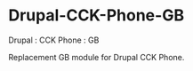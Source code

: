 Drupal-CCK-Phone-GB
===================

Drupal : CCK Phone : GB



Replacement GB module for Drupal CCK Phone.


